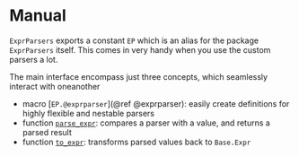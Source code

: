 Manual
======

`ExprParsers` exports a constant `EP` which is an alias for the package `ExprParsers` itself. This comes in very handy when you use the custom parsers a lot.

The main interface encompass just three concepts, which seamlessly interact with oneanother
- macro [`EP.@exprparser`](@ref @exprparser): easily create definitions for highly flexible and nestable parsers
- function [`parse_expr`](@ref): compares a parser with a value, and returns a parsed result
- function [`to_expr`](@ref): transforms parsed values back to `Base.Expr`
